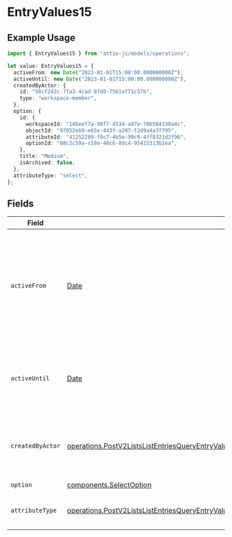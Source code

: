 # EntryValues15

## Example Usage

```typescript
import { EntryValues15 } from "attio-js/models/operations";

let value: EntryValues15 = {
  activeFrom: new Date("2023-01-01T15:00:00.000000000Z"),
  activeUntil: new Date("2023-01-01T15:00:00.000000000Z"),
  createdByActor: {
    id: "50cf242c-7fa3-4cad-87d0-75b1af71c57b",
    type: "workspace-member",
  },
  option: {
    id: {
      workspaceId: "14beef7a-99f7-4534-a87e-70b564330a4c",
      objectId: "97052eb9-e65e-443f-a297-f2d9a4a7f795",
      attributeId: "41252299-f8c7-4b5e-99c9-4ff8321d2f96",
      optionId: "08c2c59a-c18e-40c6-8dc4-95415313b2ea",
    },
    title: "Medium",
    isArchived: false,
  },
  attributeType: "select",
};
```

## Fields

| Field                                                                                                                                                                                                                                                    | Type                                                                                                                                                                                                                                                     | Required                                                                                                                                                                                                                                                 | Description                                                                                                                                                                                                                                              | Example                                                                                                                                                                                                                                                  |
| -------------------------------------------------------------------------------------------------------------------------------------------------------------------------------------------------------------------------------------------------------- | -------------------------------------------------------------------------------------------------------------------------------------------------------------------------------------------------------------------------------------------------------- | -------------------------------------------------------------------------------------------------------------------------------------------------------------------------------------------------------------------------------------------------------- | -------------------------------------------------------------------------------------------------------------------------------------------------------------------------------------------------------------------------------------------------------- | -------------------------------------------------------------------------------------------------------------------------------------------------------------------------------------------------------------------------------------------------------- |
| `activeFrom`                                                                                                                                                                                                                                             | [Date](https://developer.mozilla.org/en-US/docs/Web/JavaScript/Reference/Global_Objects/Date)                                                                                                                                                            | :heavy_check_mark:                                                                                                                                                                                                                                       | The point in time at which this value was made "active". `active_from` can be considered roughly analogous to `created_at`.                                                                                                                              | 2023-01-01T15:00:00.000000000Z                                                                                                                                                                                                                           |
| `activeUntil`                                                                                                                                                                                                                                            | [Date](https://developer.mozilla.org/en-US/docs/Web/JavaScript/Reference/Global_Objects/Date)                                                                                                                                                            | :heavy_check_mark:                                                                                                                                                                                                                                       | The point in time at which this value was deactivated. If `null`, the value is active.                                                                                                                                                                   | 2023-01-01T15:00:00.000000000Z                                                                                                                                                                                                                           |
| `createdByActor`                                                                                                                                                                                                                                         | [operations.PostV2ListsListEntriesQueryEntryValuesEntriesResponse200ApplicationJSONResponseBodyData15CreatedByActor](../../models/operations/postv2listslistentriesqueryentryvaluesentriesresponse200applicationjsonresponsebodydata15createdbyactor.md) | :heavy_check_mark:                                                                                                                                                                                                                                       | The actor that created this value.                                                                                                                                                                                                                       | {<br/>"type": "workspace-member",<br/>"id": "50cf242c-7fa3-4cad-87d0-75b1af71c57b"<br/>}                                                                                                                                                                 |
| `option`                                                                                                                                                                                                                                                 | [components.SelectOption](../../models/components/selectoption.md)                                                                                                                                                                                       | :heavy_check_mark:                                                                                                                                                                                                                                       | N/A                                                                                                                                                                                                                                                      |                                                                                                                                                                                                                                                          |
| `attributeType`                                                                                                                                                                                                                                          | [operations.PostV2ListsListEntriesQueryEntryValuesEntriesResponse200ApplicationJSONResponseBodyData15AttributeType](../../models/operations/postv2listslistentriesqueryentryvaluesentriesresponse200applicationjsonresponsebodydata15attributetype.md)   | :heavy_check_mark:                                                                                                                                                                                                                                       | The attribute type of the value.                                                                                                                                                                                                                         | select                                                                                                                                                                                                                                                   |